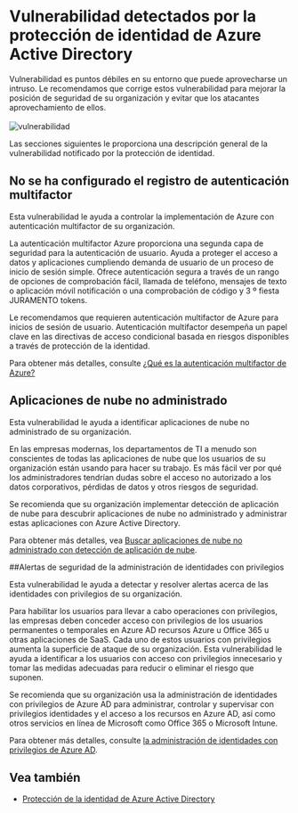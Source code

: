 <properties
    pageTitle="Vulnerabilidad detectados por la protección de identidad de Azure Active Directory | Microsoft Azure"
    description="Información general sobre la vulnerabilidad detectados por la protección de identidad de Azure Active Directory."
    services="active-directory"
    keywords="protección de la identidad de Azure directorio activo, detección de aplicación de nube, administración de aplicaciones, seguridad, riesgo, nivel de riesgo, vulnerabilidad, directiva de seguridad"
    documentationCenter=""
    authors="markusvi"
    manager="femila"
    editor=""/>

<tags
    ms.service="active-directory"
    ms.workload="identity"
    ms.tgt_pltfrm="na"
    ms.devlang="na"
    ms.topic="article"
    ms.date="08/22/2016"
    ms.author="markvi"/>

# <a name="vulnerabilities-detected-by-azure-active-directory-identity-protection"></a>Vulnerabilidad detectados por la protección de identidad de Azure Active Directory 

Vulnerabilidad es puntos débiles en su entorno que puede aprovecharse un intruso. Le recomendamos que corrige estos vulnerabilidad para mejorar la posición de seguridad de su organización y evitar que los atacantes aprovechamiento de ellos.
<br><br>
![vulnerabilidad](./media/active-directory-identityprotection-vulnerabilities/101.png "vulnerabilities")
<br>

Las secciones siguientes le proporciona una descripción general de la vulnerabilidad notificado por la protección de identidad.

## <a name="multi-factor-authentication-registration-not-configured"></a>No se ha configurado el registro de autenticación multifactor 

Esta vulnerabilidad le ayuda a controlar la implementación de Azure con autenticación multifactor de su organización. 

La autenticación multifactor Azure proporciona una segunda capa de seguridad para la autenticación de usuario. Ayuda a proteger el acceso a datos y aplicaciones cumpliendo demanda de usuario de un proceso de inicio de sesión simple. Ofrece autenticación segura a través de un rango de opciones de comprobación fácil, llamada de teléfono, mensajes de texto o aplicación móvil notificación o una comprobación de código y 3 º fiesta JURAMENTO tokens.

Le recomendamos que requieren autenticación multifactor de Azure para inicios de sesión de usuario. Autenticación multifactor desempeña un papel clave en las directivas de acceso condicional basada en riesgos disponibles a través de protección de la identidad.

Para obtener más detalles, consulte [¿Qué es la autenticación multifactor de Azure?](../multi-factor-authentication/multi-factor-authentication.md)


## <a name="unmanaged-cloud-apps"></a>Aplicaciones de nube no administrado

Esta vulnerabilidad le ayuda a identificar aplicaciones de nube no administrado de su organización.
 
En las empresas modernas, los departamentos de TI a menudo son conscientes de todas las aplicaciones de nube que los usuarios de su organización están usando para hacer su trabajo. Es más fácil ver por qué los administradores tendrían dudas sobre el acceso no autorizado a los datos corporativos, pérdidas de datos y otros riesgos de seguridad. 

Se recomienda que su organización implementar detección de aplicación de nube para descubrir aplicaciones de nube no administrado y administrar estas aplicaciones con Azure Active Directory.

Para obtener más detalles, vea [Buscar aplicaciones de nube no administrado con detección de aplicación de nube](active-directory-cloudappdiscovery-whatis.md).



##<a name="security-alerts-from-privileged-identity-management"></a>Alertas de seguridad de la administración de identidades con privilegios

Esta vulnerabilidad le ayuda a detectar y resolver alertas acerca de las identidades con privilegios de su organización.  

Para habilitar los usuarios para llevar a cabo operaciones con privilegios, las empresas deben conceder acceso con privilegios de los usuarios permanentes o temporales en Azure AD recursos Azure u Office 365 u otras aplicaciones de SaaS. Cada uno de estos usuarios con privilegios aumenta la superficie de ataque de su organización. Esta vulnerabilidad le ayuda a identificar a los usuarios con acceso con privilegios innecesario y tomar las medidas adecuadas para reducir o eliminar el riesgo que suponen. 

Se recomienda que su organización usa la administración de identidades con privilegios de Azure AD para administrar, controlar y supervisar con privilegios identidades y el acceso a los recursos en Azure AD, así como otros servicios en línea de Microsoft como Office 365 o Microsoft Intune.

Para obtener más detalles, consulte [la administración de identidades con privilegios de Azure AD](active-directory-privileged-identity-management-configure.md). 



## <a name="see-also"></a>Vea también

 - [Protección de la identidad de Azure Active Directory](active-directory-identityprotection.md)
